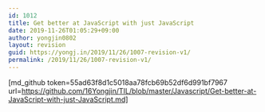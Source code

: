 ```yaml
---
id: 1012
title: Get better at JavaScript with just JavaScript
date: 2019-11-26T01:05:29+09:00
author: yongjin0802
layout: revision
guid: https://yongj.in/2019/11/26/1007-revision-v1/
permalink: /2019/11/26/1007-revision-v1/
---
```

[md_github token=55ad63f8d1c5018aa78fcb69b52df6d991bf7967 url=https://github.com/16Yongjin/TIL/blob/master/Javascript/Get-better-at-JavaScript-with-just-JavaScript.md]